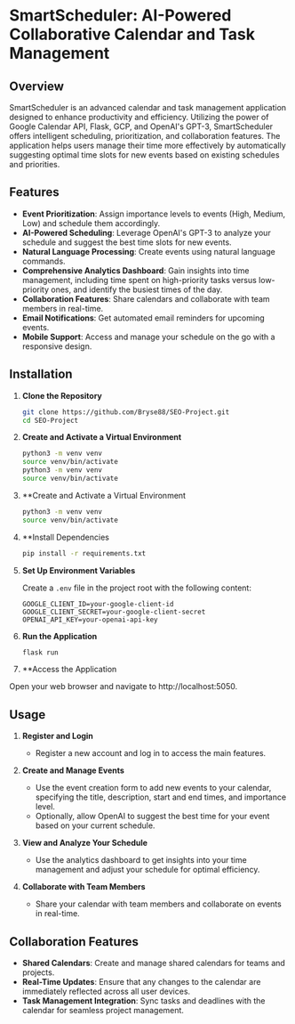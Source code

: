 # SmartScheduler: AI-Powered Collaborative Calendar and Task Management

## Overview

SmartScheduler is an advanced calendar and task management application designed to enhance productivity and efficiency. Utilizing the power of Google Calendar API, Flask, GCP, and OpenAI's GPT-3, SmartScheduler offers intelligent scheduling, prioritization, and collaboration features. The application helps users manage their time more effectively by automatically suggesting optimal time slots for new events based on existing schedules and priorities.

## Features

- **Event Prioritization**: Assign importance levels to events (High, Medium, Low) and schedule them accordingly.
- **AI-Powered Scheduling**: Leverage OpenAI's GPT-3 to analyze your schedule and suggest the best time slots for new events.
- **Natural Language Processing**: Create events using natural language commands.
- **Comprehensive Analytics Dashboard**: Gain insights into time management, including time spent on high-priority tasks versus low-priority ones, and identify the busiest times of the day.
- **Collaboration Features**: Share calendars and collaborate with team members in real-time.
- **Email Notifications**: Get automated email reminders for upcoming events.
- **Mobile Support**: Access and manage your schedule on the go with a responsive design.

## Installation

1. **Clone the Repository**

   ```bash
   git clone https://github.com/Bryse88/SEO-Project.git
   cd SEO-Project
2. **Create and Activate a Virtual Environment**

   ```bash
   python3 -m venv venv
   source venv/bin/activate
   python3 -m venv venv
   source venv/bin/activate
   
3. **Create and Activate a Virtual Environment

   ```bash
   python3 -m venv venv
   source venv/bin/activate

4. **Install Dependencies

   ```bash
   pip install -r requirements.txt


5. **Set Up Environment Variables**

   Create a `.env` file in the project root with the following content:

   ```plaintext
   GOOGLE_CLIENT_ID=your-google-client-id
   GOOGLE_CLIENT_SECRET=your-google-client-secret
   OPENAI_API_KEY=your-openai-api-key

6. **Run the Application**

   ```bash
   flask run

7. **Access the Application

  Open your web browser and navigate to http://localhost:5050.


## Usage

1. **Register and Login**

   - Register a new account and log in to access the main features.

2. **Create and Manage Events**

   - Use the event creation form to add new events to your calendar, specifying the title, description, start and end times, and importance level.
   - Optionally, allow OpenAI to suggest the best time for your event based on your current schedule.

3. **View and Analyze Your Schedule**

   - Use the analytics dashboard to get insights into your time management and adjust your schedule for optimal efficiency.

4. **Collaborate with Team Members**

   - Share your calendar with team members and collaborate on events in real-time.

## Collaboration Features

- **Shared Calendars**: Create and manage shared calendars for teams and projects.
- **Real-Time Updates**: Ensure that any changes to the calendar are immediately reflected across all user devices.
- **Task Management Integration**: Sync tasks and deadlines with the calendar for seamless project management.



